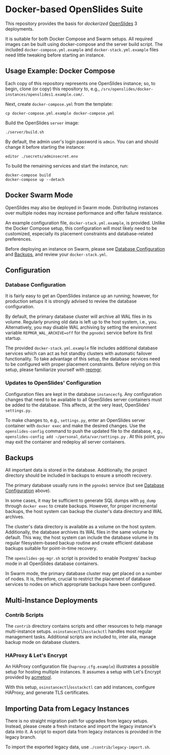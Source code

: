 # Docker-based OpenSlides Suite

This repository provides the basis for *dockerized*
[OpenSlides](https://openslides.org) 3 deployments.

It is suitable for both Docker Compose and Swarm setups.  All required images
can be built using docker-compose and the server build script.  The included
`docker-compose.yml.example` and `docker-stack.yml.example` files need little
tweaking before starting an instance.

## Usage Example: Docker Compose

Each copy of this repository represents one OpenSlides instance; so, to begin,
clone (or copy) this repository to, e.g.,
`/srv/openslides/docker-instances/openslides1.example.com/`.

Next, create `docker-compose.yml` from the template:

    cp docker-compose.yml.example docker-compose.yml

Build the OpenSlides `server` image:

    ./server/build.sh

By default, the admin user's login password is `admin`.  You can and should
change it before starting the instance:

    editor ./secrets/adminsecret.env

To build the remaining services and start the instance, run:

    docker-compose build
    docker-compose up --detach


## Docker Swarm Mode

OpenSlides may also be deployed in Swarm mode.  Distributing instances over
multiple nodes may increase performance and offer failure resistance.

An example configuration file, `docker-stack.yml.example`, is provided.  Unlike
the Docker Compose setup, this configuration will most likely need to be
customized, especially its placement constraints and database-related
preferences.

Before deploying an instance on Swarm, please see [Database
Configuration](#database-configuration) and [Backups](#backups), and review
your `docker-stack.yml`.


## Configuration

### Database Configuration

It is fairly easy to get an OpenSlides instance up an running; however, for
production setups it is strongly advised to review the database configuration.

By default, the primary database cluster will archive all WAL files in its
volume.  Regularly pruning old data is left up to the host system, i.e., you.
Alternatively, you may disable WAL archiving by setting the environment
variable `REPMGR_WAL_ARCHIVE=off` for the `pgnode1` service before its first
startup.

The provided `docker-stack.yml.example` file includes additional database
services which can act as hot standby clusters with automatic failover
functionality.  To take advantage of this setup, the database services need to
be configured with proper placement constraints.  Before relying on this setup,
please familiarize yourself with [repmgr](https://repmgr.org/).

### Updates to OpenSlides' Configuration

Configuration files are kept in the database `instancecfg`.  Any configuration
changes that need to be available to all OpenSlides server containers must be
added to the database.  This affects, at the very least, OpenSlides'
`settings.py`.

To make changes to, e.g., `settings.py`, enter an OpenSlides server container
with `docker exec` and make the desired changes.  Use the `openslides-config`
command to push the updated file to the database, e.g., `openslides-config add
~/personal_data/var/settings.py` .  At this point, you may exit the container
and redeploy all server containers.


## Backups

All important data is stored in the database.  Additionally, the project
directory should be included in backups to ensure a smooth recovery.

The primary database usually runs in the `pgnode1` service (but see [Database
Configuration](#database-configuration) above).

In some cases, it may be sufficient to generate SQL dumps with `pg_dump`
through `docker exec` to create backups.  However, for proper incremental
backups, the host system can backup the cluster's data directory and WAL
archives.

The cluster's data directory is available as a volume on the host system.
Additionally, the database archives its WAL files in the same volume by
default.  This way, the host system can include the database volume in its
regular filesystem-based backup routine and create efficient database backups
suitable for point-in-time recovery.

The `openslides-pg-mgr.sh` script is provided to enable Postgres' backup mode
in all OpenSlides database containers.

In Swarm mode, the primary database cluster may get placed on a number of
nodes.  It is, therefore, crucial to restrict the placement of database
services to nodes on which appropriate backups have been configured.


## Multi-Instance Deployments

### Contrib Scripts

The `contrib` directory contains scripts and other resources to help manage
multi-instance setups.  `osinstancectl`/`osstackctl` handles most regular
management tasks.  Additional scripts are included to, inter alia, manage
backup mode on database clusters.

### HAProxy & Let's Encrypt

An HAProxy configuration file (`haproxy.cfg.example`) illustrates a possible
setup for hosting multiple instances.  It assumes a setup with Let's Encrypt
provided by [acmetool](https://hlandau.github.io/acmetool/).

With this setup, `osinstancectl`/`osstackctl` can add instances, configure
HAProxy, and generate TLS certificates.


## Importing Data from Legacy Instances

There is no straight migration path for upgrades from legacy setups.  Instead,
please create a fresh instance and import the legacy instance's data into it.
A script to export data from legacy instances is provided in the legacy branch.

To import the exported legacy data, use `./contrib/legacy-import.sh`.
